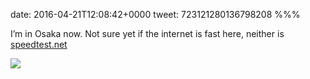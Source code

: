 date: 2016-04-21T12:08:42+0000
tweet: 723121280136798208
%%%

I’m in Osaka now. Not sure yet if the internet is fast here, neither is [speedtest.net](http://speedtest.net)

![](CgkK-JPUUAEnRR9.jpg)
